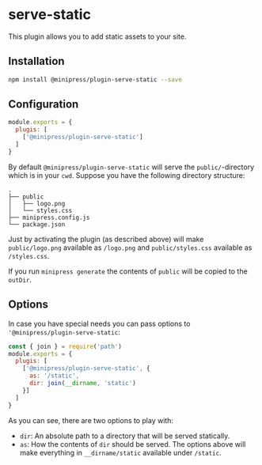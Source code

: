 # serve-static
This plugin allows you to add static assets to your site.

## Installation
```sh
npm install @minipress/plugin-serve-static --save
```

## Configuration
```js
module.exports = {
  plugis: [
    ['@minipress/plugin-serve-static']
  ]
}
```

By default `@minipress/plugin-serve-static` will serve the `public/`-directory which is in your `cwd`. Suppose you have the following directory structure:

```
.
├── public
│   ├── logo.png
│   └── styles.css
├── minipress.config.js
└── package.json
```

Just by activating the plugin (as described above) will make `public/logo.png` available as `/logo.png` and `public/styles.css` available as `/styles.css`.

If you run `minipress generate` the contents of `public` will be copied to the `outDir`.

## Options
In case you have special needs you can pass options to `'@minipress/plugin-serve-static`:

```js
const { join } = require('path')
module.exports = {
  plugis: [
    ['@minipress/plugin-serve-static', {
      as: '/static',
      dir: join(__dirname, 'static')
    }]
  ]
}
```

As you can see, there are two options to play with:

- `dir`: An absolute path to a directory that will be served statically.
- `as`: How the contents of `dir` should be served. The options above will make everything in `__dirname/static` available under `/static`.